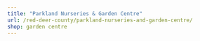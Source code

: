 ```yaml
---
title: "Parkland Nurseries & Garden Centre"
url: /red-deer-county/parkland-nurseries-and-garden-centre/
shop: garden centre
---
```

